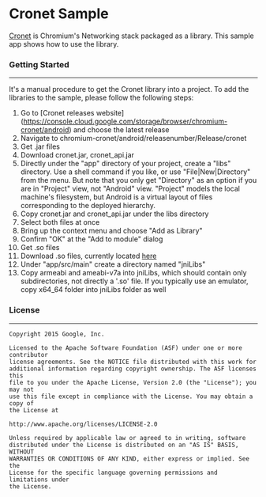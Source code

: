 Cronet Sample
===================================

[Cronet](https://chromium.googlesource.com/chromium/src/+/master/components/cronet?autodive=0%2F%2F)
is Chromium's Networking stack packaged as a library. This sample app shows how to use the library.

### Getting Started
---------------
It's a manual procedure to get the Cronet library into a project. To add the libraries to the
sample, please follow the following steps:

1. Go to [Cronet releases website]
          (https://console.cloud.google.com/storage/browser/chromium-cronet/android)
and choose the latest release
2. Navigate to chromium-cronet/android/releasenumber/Release/cronet
3. Get .jar files
4. Download cronet.jar, cronet_api.jar
5. Directly under the "app" directory of your project, create a "libs" directory. Use a shell
command if you like, or use "File|New|Directory" from the menu. But note that you only get
"Directory" as an option if you are in "Project" view, not "Android" view.
"Project" models the local machine's filesystem, but Android is a virtual layout of files
corresponding to the deployed hierarchy.
6. Copy cronet.jar and cronet_api.jar under the libs directory
7. Select both files at once
8. Bring up the context menu and choose "Add as Library"
9. Confirm "OK" at the "Add to module" dialog
10. Get .so files
11. Download .so files, currently located
[here](https://console.cloud.google.com/storage/browser/chromium-cronet/android/52.0.2708.0/Release/cronet/libs/)
12. Under "app/src/main" create a directory named "jniLibs"
13. Copy armeabi and ameabi-v7a into jniLibs, which should contain only subdirectories,
not directly a '.so' file. If you typically use an emulator,
copy x64_64 folder into jniLibs folder as well

### License
---------------

```
Copyright 2015 Google, Inc.

Licensed to the Apache Software Foundation (ASF) under one or more contributor
license agreements. See the NOTICE file distributed with this work for
additional information regarding copyright ownership. The ASF licenses this
file to you under the Apache License, Version 2.0 (the "License"); you may not
use this file except in compliance with the License. You may obtain a copy of
the License at

http://www.apache.org/licenses/LICENSE-2.0

Unless required by applicable law or agreed to in writing, software
distributed under the License is distributed on an "AS IS" BASIS, WITHOUT
WARRANTIES OR CONDITIONS OF ANY KIND, either express or implied. See the
License for the specific language governing permissions and limitations under
the License.
```
